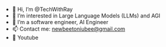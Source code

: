 - 👋 Hi, I’m @TechWithRay
- 👀 I’m interested in Large Language Models (LLMs) and AGI
- 🌱 I’m a software engineer, AI Engineer
- 📫 Contact me: newbeetoniubee@gmail.com
- 💞️ Youtube

<!---
--->
